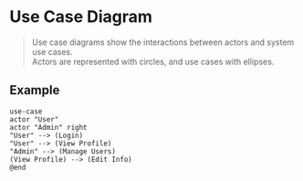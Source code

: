 # Use Case Diagram

> Use case diagrams show the interactions between actors and system use cases.  
> Actors are represented with circles, and use cases with ellipses.

## Example

```mermaid-example
use-case
actor "User"
actor "Admin" right
"User" --> (Login)
"User" --> (View Profile)
"Admin" --> (Manage Users)
(View Profile) --> (Edit Info)
@end
